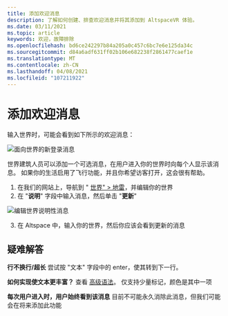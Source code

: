 ```yaml
---
title: 添加欢迎消息
description: 了解如何创建、排查欢迎消息并将其添加到 AltspaceVR 体验。
ms.date: 03/11/2021
ms.topic: article
keywords: 欢迎，故障排除
ms.openlocfilehash: bd6ce242297b84a205a0c457c6bc7e6e125da34c
ms.sourcegitcommit: d84a6adf631ff02b106e682238f2861477caef1e
ms.translationtype: MT
ms.contentlocale: zh-CN
ms.lasthandoff: 04/08/2021
ms.locfileid: "107211922"
---
```

# <a name="adding-welcome-messages"></a>添加欢迎消息

输入世界时，可能会看到如下所示的欢迎消息：

![面向世界的新登录消息](images/welcome-img-01.png)

世界建筑人员可以添加一个可选消息，在用户进入你的世界时向每个人显示该消息。 如果你的生活启用了飞行功能，并且你希望访客打开，这会很有帮助。 

1. 在我们的网站上，导航到 " [世界" > 地雷](https://account.altvr.com/users/sign_in)，并编辑你的世界
2. 在 "**说明**" 字段中输入消息，然后单击 "**更新**"

![编辑世界说明性消息](images/welcome-img-02.png)

3. 在 Altspace 中，输入你的世界，然后你应该会看到更新的消息

## <a name="troubleshooting"></a>疑难解答

**行不换行/超长** 尝试按 "文本" 字段中的 enter，使其转到下一行。

**如何实现使文本更丰富？**
查看 [高级语法](http://digitalnativestudios.com/textmeshpro/docs/rich-text/#color)。 仅支持少量标记，颜色是其中一项

**每次用户进入时，用户始终看到该消息** 目前不可能永久消除此消息，但我们可能会在将来添加此功能